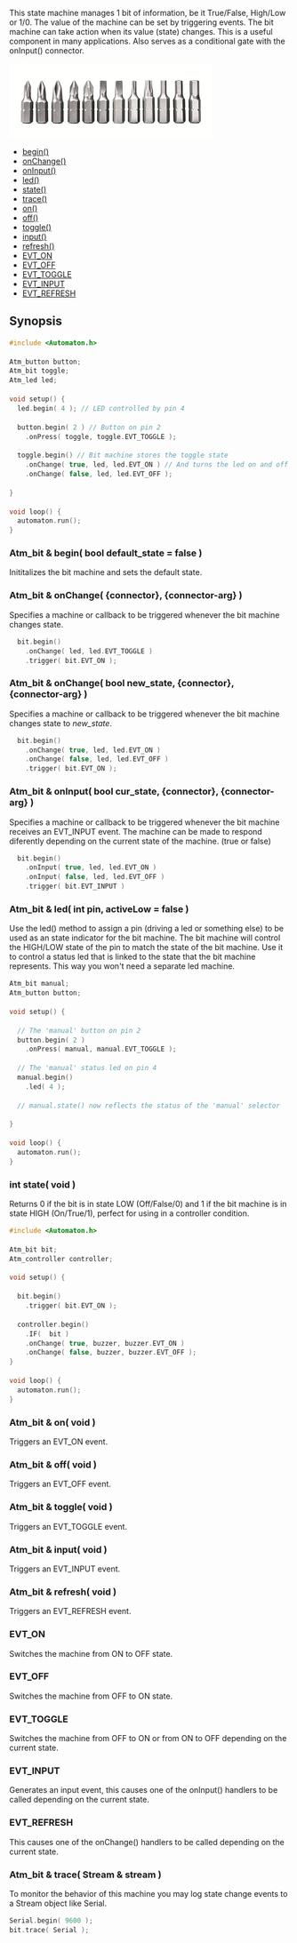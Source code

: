 This state machine manages 1 bit of information, be it True/False, High/Low or 1/0. The value of the machine can be set by triggering events. The bit machine can take action when its value (state) changes. This is a useful component in many applications. Also serves as a conditional gate with the onInput() connector.

![Bit](images/bit-smaller.jpg)

<!-- md-tocify-begin -->
* [begin()](#atm_bit--begin-bool-default_state--false-)  
* [onChange()](#atm_bit--onchange-connector-connector-arg-)  
* [onInput()](#atm_bit--oninput-bool-cur_state-connector-connector-arg-)  
* [led()](#atm_bit--led-int-pin-activelow--false-)  
* [state()](#int-state-void-)  
* [trace()](#atm_bit--trace-stream--stream-)  
* [on()](#atm_bit--on-void-)
* [off()](#atm_bit--off-void-)
* [toggle()](#atm_bit--toggle-void-)
* [input()](#atm_bit--input-void-) 
* [refresh()](#atm_bit--refresh-void-)
* [EVT_ON](#evt_on)
* [EVT_OFF](#evt_off)
* [EVT_TOGGLE](#evt_toggle)
* [EVT_INPUT](#evt_input)
* [EVT_REFRESH](#evt_refresh)

<!-- md-tocify-end -->

## Synopsis ##

```c++
#include <Automaton.h>

Atm_button button;
Atm_bit toggle;
Atm_led led;

void setup() {
  led.begin( 4 ); // LED controlled by pin 4

  button.begin( 2 ) // Button on pin 2
    .onPress( toggle, toggle.EVT_TOGGLE );

  toggle.begin() // Bit machine stores the toggle state
    .onChange( true, led, led.EVT_ON ) // And turns the led on and off
    .onChange( false, led, led.EVT_OFF );

}

void loop() {
  automaton.run();
}
```

### Atm_bit & begin( bool default_state = false ) ###

Inititalizes the bit machine and sets the default state.

### Atm_bit & onChange( {connector}, {connector-arg} ) ###

Specifies a machine or callback to be triggered whenever the bit machine changes state.

```c++
  bit.begin()
    .onChange( led, led.EVT_TOGGLE )
    .trigger( bit.EVT_ON );
```

### Atm_bit & onChange( bool new_state, {connector}, {connector-arg} ) ###

Specifies a machine or callback to be triggered whenever the bit machine changes state to *new_state*.

```c++
  bit.begin()
    .onChange( true, led, led.EVT_ON )
    .onChange( false, led, led.EVT_OFF )
    .trigger( bit.EVT_ON );
```

### Atm_bit & onInput( bool cur_state, {connector}, {connector-arg} ) ###

Specifies a machine or callback to be triggered whenever the bit machine receives an EVT_INPUT event. The machine can be made to respond diferently depending on the current state of the machine. (true or false)

```c++
  bit.begin()
    .onInput( true, led, led.EVT_ON )
    .onInput( false, led, led.EVT_OFF )
    .trigger( bit.EVT_INPUT )
```

### Atm_bit & led( int pin, activeLow = false ) ###

Use the led() method to assign a pin (driving a led or something else) to be used as an state indicator for the bit machine. The bit machine will control the HIGH/LOW state of the pin to match the state of the bit machine. Use it to control a status led that is linked to the state that the bit machine represents. This way you won't need a separate led machine.

```c++
Atm_bit manual;
Atm_button button;

void setup() {

  // The 'manual' button on pin 2
  button.begin( 2 )
    .onPress( manual, manual.EVT_TOGGLE );

  // The 'manual' status led on pin 4
  manual.begin()
    .led( 4 );

  // manual.state() now reflects the status of the 'manual' selector

}

void loop() {
  automaton.run();
}

```

### int state( void ) ###

Returns 0 if the bit is in state LOW (Off/False/0) and 1 if the bit machine is in state HIGH (On/True/1), perfect for using in a controller condition.

```c++
#include <Automaton.h>

Atm_bit bit;
Atm_controller controller;

void setup() {

  bit.begin() 
    .trigger( bit.EVT_ON );

  controller.begin()
    .IF(  bit )
    .onChange( true, buzzer, buzzer.EVT_ON )
    .onChange( false, buzzer, buzzer.EVT_OFF );
}

void loop() {
  automaton.run();
}

```
### Atm_bit & on( void ) ###

Triggers an EVT_ON event.

### Atm_bit & off( void ) ###

Triggers an EVT_OFF event.

### Atm_bit & toggle( void ) ###

Triggers an EVT_TOGGLE event.

### Atm_bit & input( void ) ###

Triggers an EVT_INPUT event.

### Atm_bit & refresh( void ) ###

Triggers an EVT_REFRESH event.

### EVT_ON ###

Switches the machine from ON to OFF state.

### EVT_OFF ###

Switches the machine from OFF to ON state.

### EVT_TOGGLE ###

Switches the machine from OFF to ON or from ON to OFF depending on the current state.

### EVT_INPUT ###

Generates an input event, this causes one of the onInput() handlers to be called depending on the current state.

### EVT_REFRESH ###

This causes one of the onChange() handlers to be called depending on the current state.

### Atm_bit & trace( Stream & stream ) ###

To monitor the behavior of this machine you may log state change events to a Stream object like Serial.

```c++
Serial.begin( 9600 );
bit.trace( Serial );
```

